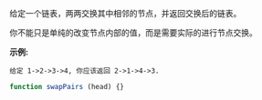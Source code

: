 给定一个链表，两两交换其中相邻的节点，并返回交换后的链表。

你不能只是单纯的改变节点内部的值，而是需要实际的进行节点交换。

**示例:**
```
给定 1->2->3->4, 你应该返回 2->1->4->3.
```

```js
function swapPairs (head) {}
```
